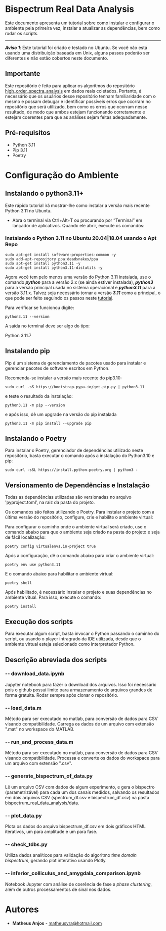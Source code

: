 
# Bispectrum Real Data Analysis

Este documento apresenta um tutorial sobre como instalar e configurar o ambiente pela primeira vez, instalar a atualizar as dependências, bem como rodar os scripts.

---

***Aviso 1***: Este tutorial foi criado e testado no Ubuntu. Se você não está usando uma distribuição baseada em Unix, alguns passos poderão ser diferentes e não estão cobertos neste documento.


## Importante

Este repositório é feito para aplicar os algoritmos do repositório [high_order_spectra_analysis](https://github.com/matheusvra/high_order_spectra_analysis) em dados reais coletados. Portanto, é necessário que os usuários desse repositório tenham familiaridade com o mesmo e possam debugar e identificar possíveis erros que ocorram no repositório que será utilizado, bem como os erros que ocorram nesse resultado, de modo que ambos estejam funcionando corretamente e estejam coerentes para que as análises sejam feitas adequadamente.

## Pré-requisitos

* Python 3.11
* Pip 3.11
* Poetry

# Configuração do Ambiente

## Instalando o python3.11+

Este rápido tutorial irá mostrar-lhe como instalar a versão mais recente
Python 3.11 no Ubuntu.

* Abra o terminal via Ctrl+Alt+T ou procurando por “Terminal” em lançador de aplicativos. Quando ele abrir, execute os comandos:

### Instalando o Python 3.11 no Ubuntu 20.04|18.04 usando o Apt Repo

```shell
sudo apt-get install software-properties-common -y
sudo add-apt-repository ppa:deadsnakes/ppa
sudo apt-get install python3.11 -y
sudo apt-get install python3.11-distutils -y
```

Agora você tem pelo menos uma versão do Python 3.11 instalada, use o comando ***python*** para a versão 2.x (se ainda estiver instalada),
***python3*** para a versão principal usada no sistema operacional e ***python3.11*** para a versão 3.11.x. Talvez seja necessário tornar a versão ***3.11*** como a principal, o que pode ser feito seguindo os passos neste [tutorial](https://www.folkstalk.com/tech/set-python-3-as-default-ubuntu-with-code-examples/).

Para verificar se funcionou digite:

```shell
python3.11 --version
```

A saída no terminal deve ser algo do tipo:

Python 3.11.7

## Instalando pip

Pip é um sistema de gerenciamento de pacotes usado para instalar e gerenciar pacotes de software escritos em Python.

Recomenda-se instalar a versão mais recente do pip3.10:

```shell
sudo curl -sS https://bootstrap.pypa.io/get-pip.py | python3.11
```

e teste o resultado da instalação:

```shell
python3.11 -m pip --version
```

e após isso, dê um upgrade na versão do pip instalada

```shell
python3.11 -m pip install --upgrade pip
```

## Instalando o Poetry

Para instalar o Poetry, gerenciador de dependências utilizado neste repositório, basta executar o comando após a instalação do Python3.10 e pip:

```shell
sudo curl -sSL https://install.python-poetry.org | python3 -
```

## Versionamento de Dependências e Instalação

Todas as dependências utilizadas são versionadas no arquivo 'pyproject.toml', na raiz da pasta do projeto.

Os comandos são feitos utilizando o Poetry. Para instalar o projeto com a última versão do repositório, configure, crie e habilite o ambiente virtual:

Para configurar o caminho onde o ambiente virtual será criado, use o comando abaixo para que o ambiente seja criado na pasta do projeto e seja de fácil localização:

```shell
poetry config virtualenvs.in-project true
```

Após a configuração, dê o comando abaixo para criar o ambiente virtual:

```shell
poetry env use python3.11
```

E o comando abaixo para habilitar o ambiente virtual:

```shell
poetry shell
```

Após habilitado, é necessário instalar o projeto e suas dependências no ambiente vitual. Para isso, execute o comando:

```shell
poetry install
```

## Execução dos scripts

Para executar algum script, basta invocar o Python passando o caminho do script, ou usando o player intragrado da IDE utilizada, desde que o ambiente virtual esteja selecionado como interpretador Python. 

## Descrição abreviada dos scripts

### -- **download_data.ipynb**
Jupyter notebook para fazer o download dos arquivos. Isso foi necessário pois o github possui limite para armazenamento de arquivos grandes de forma gratuita. Rodar sempre após clonar o repositório.

### -- **load_data.m**
Método para ser executado no matlab, para conversão de dados para CSV visando compatibilidade.
Carrega os dados de um arquivo com extensão ".mat" no workspace do MATLAB.

### -- **run_and_process_data.m**
Método para ser executado no matlab, para conversão de dados para CSV visando compatibilidade.
Processa e converte os dados do workspace para um arquivo com extensão ".csv".

### -- **generate_bispectrum_of_data.py**
Lê um arquivo CSV com dados de algum experimento, e gera o bispectro (parametrizável) para cada um dos canais medidos, salvando os resultados em dois arquivos CSV (spectrum_df.csv e bispectrum_df.csv) na pasta bispectrum_real_data_analysis/data.

### -- **plot_data.py**
Plota os dados do arquivo bispectrum_df.csv em dois gráficos HTML iterativos, um para amplitude e um para fase.

### -- **check_tdbs.py**
Utiliza dados analíticos para validação do algoritmo *time domain bispectrum*, gerando plot interativo usando Plotly.

### -- **inferior_colliculus_and_amygdala_comparison.ipynb**
Notebook Jupyter com análise de coerência de fase a *phase clustering*, além de outros processamentos de sinal nos dados.

# Autores

* **Matheus Anjos** - [matheusvra@hotmail.com](mailto:matheusvra@hotmail.com)

